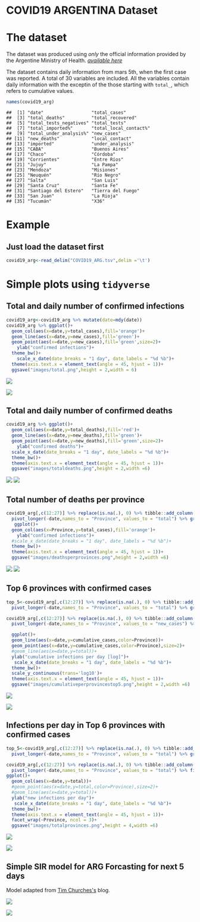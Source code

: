 COVID19 ARGENTINA Dataset
================

The dataset
===========

The dataset was produced using *only* the official information provided by the Argentine Ministry of Health. [*available here*](https://www.argentina.gob.ar/coronavirus/informe-diario)

The dataset contains daily information from mars 5th, when the first case was reported. A total of 30 variables are included. All the variables contain daily information with the exceptin of the those starting with `total_`, which refers to cumulative values.

``` r
names(covid19_arg)
```

    ##  [1] "date"                  "total_cases"          
    ##  [3] "total_deaths"          "total_recovered"      
    ##  [5] "total_tests_negatives" "total_tests"          
    ##  [7] "total_imported%"       "total_local_contact%" 
    ##  [9] "total_under_analysis%" "new_cases"            
    ## [11] "new_deaths"            "local_contact"        
    ## [13] "imported"              "under_analysis"       
    ## [15] "CABA"                  "Buenos Aires"         
    ## [17] "Chaco"                 "Córdoba"              
    ## [19] "Corrientes"            "Entre Ríos"           
    ## [21] "Jujuy"                 "La Pampa"             
    ## [23] "Mendoza"               "Misiones"             
    ## [25] "Neuquén"               "Río Negro"            
    ## [27] "Salta"                 "San Luis"             
    ## [29] "Santa Cruz"            "Santa Fe"             
    ## [31] "Santiago del Estero"   "Tierra del Fuego"     
    ## [33] "San Juan"              "La Rioja"             
    ## [35] "Tucumán"               "X36"

Example
=======

Just load the dataset first
---------------------------

``` r
covid19_arg<-read_delim("COVID19_ARG.tsv",delim ='\t')
```

Simple plots using `tidyverse`
==============================

Total and daily number of confirmed infections
----------------------------------------------

``` r
covid19_arg<-covid19_arg %>% mutate(date=mdy(date))
covid19_arg %>% ggplot()+
  geom_col(aes(x=date,y=total_cases),fill='orange')+
  geom_line(aes(x=date,y=new_cases),fill='green')+
  geom_point(aes(x=date,y=new_cases),fill='green',size=2)+
    ylab("confirmed infections")+
  theme_bw()+
    scale_x_date(date_breaks = "1 day", date_labels = "%d %b")+
  theme(axis.text.x = element_text(angle = 45, hjust = 1))+
  ggsave("images/total.png",height = 2,width = 6)
```

![](README_files/figure-markdown_github/pressure-1.png)

![](./images/total.png)

Total and daily number of confirmed deaths
------------------------------------------

``` r
covid19_arg %>% ggplot()+
  geom_col(aes(x=date,y=total_deaths),fill='red')+
  geom_line(aes(x=date,y=new_deaths),fill='green')+
  geom_point(aes(x=date,y=new_deaths),fill='green',size=2)+
    ylab("confirmed deaths")+
  scale_x_date(date_breaks = "1 day", date_labels = "%d %b")+
  theme_bw()+
  theme(axis.text.x = element_text(angle = 45, hjust = 1))+
  ggsave("images/totaldeaths.png",height = 2,width =6)
```

![](README_files/figure-markdown_github/unnamed-chunk-4-1.png) ![](./images/totaldeaths.png)

Total number of deaths per province
-----------------------------------

``` r
covid19_arg[,c(12:27)] %>% replace(is.na(.), 0) %>% tibble::add_column(date=covid19_arg$date) %>%
  pivot_longer(-date,names_to = "Province", values_to = "total") %>% group_by(Province) %>% summarise(total_cases=sum(total)) %>% arrange((total_cases)) %>%
   ggplot()+
  geom_col(aes(x=Province,y=total_cases),fill='orange')+
    ylab("confirmed infections")+
  #scale_x_date(date_breaks = "1 day", date_labels = "%d %b")+
  theme_bw()+
  theme(axis.text.x = element_text(angle = 45, hjust = 1))+
  ggsave("images/deathsperprovinces.png",height = 2,width =6)
```

![](README_files/figure-markdown_github/unnamed-chunk-5-1.png) ![](./images/deathsperprovinces.png)

Top 6 provinces with confirmed cases
------------------------------------

``` r
top_5<-covid19_arg[,c(12:27)] %>% replace(is.na(.), 0) %>% tibble::add_column(date=covid19_arg$date) %>%
  pivot_longer(-date,names_to = "Province", values_to = "total") %>% group_by(Province) %>% summarise(total_cases=sum(total)) %>%  top_n(5) %>% select(Province)

covid19_arg[,c(12:27)] %>% replace(is.na(.), 0) %>% tibble::add_column(date=covid19_arg$date) %>%group_by(date) %>%
  pivot_longer(-date,names_to = "Province", values_to = "new_cases") %>% group_by(Province) %>% mutate(cumulative_cases=cumsum(new_cases)) %>% arrange(desc(cumulative_cases)) %>% filter( Province %in% unlist(as.list(top_5))) %>% 

  ggplot()+
  geom_line(aes(x=date,y=cumulative_cases,color=Province))+
  geom_point(aes(x=date,y=cumulative_cases,color=Province),size=2)+
  #geom_line(aes(x=date,y=total))+
  ylab("cumulative infections per day [log]")+
   scale_x_date(date_breaks = "1 day", date_labels = "%d %b")+
  theme_bw()+
  scale_y_continuous(trans='log10')+
  theme(axis.text.x = element_text(angle = 45, hjust = 1))+
  ggsave("images/cumulativeperprovincestop5.png",height = 2,width =6)
```

![](README_files/figure-markdown_github/unnamed-chunk-6-1.png)

![](./images/cumulativeperprovincestop5.png)

Infections per day in Top 6 provinces with confirmed cases
----------------------------------------------------------

``` r
top_5<-covid19_arg[,c(12:27)] %>% replace(is.na(.), 0) %>% tibble::add_column(date=covid19_arg$date) %>%
  pivot_longer(-date,names_to = "Province", values_to = "total") %>% group_by(Province) %>% summarise(total_cases=sum(total)) %>%  top_n(6) %>% select(Province)

covid19_arg[,c(12:27)] %>% replace(is.na(.), 0) %>% tibble::add_column(date=covid19_arg$date) %>%
  pivot_longer(-date,names_to = "Province", values_to = "total") %>% filter( Province %in% unlist(as.list(top_5))) %>% 
ggplot()+
  geom_col(aes(x=date,y=total))+
  #geom_point(aes(x=date,y=total,color=Province),size=2)+
  #geom_line(aes(x=date,y=total))+
  ylab("new infections per day")+
   scale_x_date(date_breaks = "1 day", date_labels = "%d %b")+
  theme_bw()+
  theme(axis.text.x = element_text(angle = 45, hjust = 1))+
  facet_wrap(~Province, ncol = 3)+
  ggsave("images/totalprovinces.png",height = 4,width =6)
```

![](README_files/figure-markdown_github/unnamed-chunk-7-1.png)

![](./images/totalprovinces.png)

Simple SIR model for ARG Forcasting for next 5 days
---------------------------------------------------

Model adapted from [Tim Churches's](https://timchurches.github.io/blog/posts/2020-02-18-analysing-covid-19-2019-ncov-outbreak-data-with-r-part-1) blog.

![](./images/sir_Argentina.png)

![](./images/geseir_Argentina.png)

